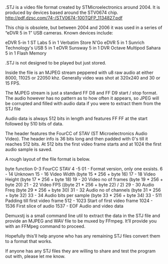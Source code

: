 .STJ is a video file format created by STMicroelectronics around 2004. It is produced by devices based around the STV0674 chip.
http://pdf.dzsc.com/74-/STV0674-100TQFP_1134827.pdf

This chip is obsolete, but between 2004 and 2006 it was used in a series of “eDVR 5 in 1” USB cameras. Known devices include:

eDVR 5-in 1
ST Labs 5 in 1
Verbatim Store N'Go eDVR 5 in 1
Sunrich Technology's USB 5 in 1 eDVR
Sunsway 5 in 1 DVR 
Octave Multipod
Sahara 5 in 1 Flash Memory

.STJ is not designed to be played but just stored.

Inside the file is an MJPEG stream peppered with u8 raw audio at either 8000, 11025 or 22050 khz. Generally video was shot at 320x240 and 30 or 15 FPS. 

The MJPEG stream is just a standard FF D8 and FF D9 start / stop format. The audio however has no pattern as to how often it appears, so JPEG will be corrupted and filled with audio data if you were to extract them from the STJ file

Audio data is always 512 bits in length and features FF FF at the start followed by 510 bits of data.

The header features the FourCC of STAV (ST Microelectronics Audio Video). The header info is 36 bits long and then padded with 0's till it reaches 512 bits. At 512 bits the first video frame starts and at 1024 the first audio sample is saved.

A rough layout of the file format is below.

byte          function
0-3           FourCC STAV
4 -5          01 - Format version, only one exsists.
6 - 14        Unknown
15 - 16       Video Width (byte 15 * 256 + byte 16)
17 - 18       Video Height (byte 17 * 256 + byte 18)
19 - 20       Video no of frames (byte 19 * 256 + byte 20)
21 - 22       Video FPS ((byte 21 * 256 + byte 22) / 2)
29 - 30       Audio Freq (byte 29 * 256 + byte 30)
31 - 32       Audio no of channels (byte 31 * 256 + byte 32)
33 - 34       Audio bits per sample (byte 33 * 256 + byte 34)
33 - 511      Padding till first video frame
512 - 1023    Start of first video frame
1024 - 1536   First slice of audio
1537 - EOF    Audio and video data

Demuxstj is a small command line util to extract the data in the STJ file and provide an MJPEG and WAV file to be muxed by FFmpeg. It’ll provide you with an FFMpeg command to proceed.

Hopefully this’ll help anyone who has any remaining STJ files convert them to a format that works.

If anyone has any STJ files they are willing to share and test the program out with, please let me know.

